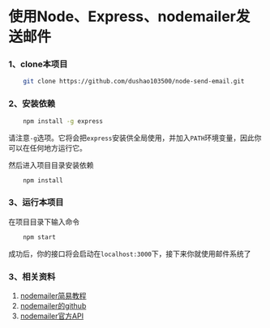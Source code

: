# 使用Node、Express、nodemailer发送邮件

### 1、clone本项目
```bash
	git clone https://github.com/dushao103500/node-send-email.git
```
### 2、安装依赖
```bash
	npm install -g express
```
请注意`-g`选项。它将会把`express`安装供全局使用，并加入`PATH`环境变量，因此你可以在任何地方运行它。

然后进入项目目录安装依赖
```bash
	npm install
```
### 3、运行本项目
在项目目录下输入命令
```bash
	npm start
```
成功后，你的接口将会启动在`localhost:3000`下，接下来你就使用邮件系统了

### 3、相关资料
1. [nodemailer简易教程](http://www.cnblogs.com/pingfan1990/p/4864822.html)
2. [nodemailer的github](https://github.com/nodemailer/nodemailer)
3. [nodemailer官方API](https://nodemailer.com/about/)
